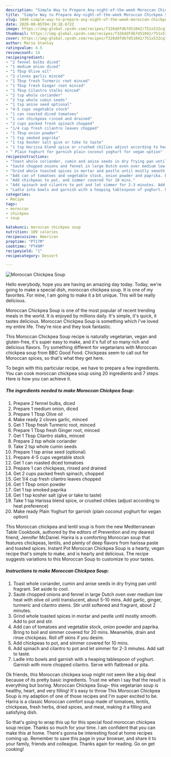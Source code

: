 ```yaml
---
description: "Simple Way to Prepare Any-night-of-the-week Moroccan Chickpea Soup"
title: "Simple Way to Prepare Any-night-of-the-week Moroccan Chickpea Soup"
slug: 1040-simple-way-to-prepare-any-night-of-the-week-moroccan-chickpea-soup
date: 2020-08-05T04:19:10.672Z
image: https://img-global.cpcdn.com/recipes/f326ddfdb7d51042/751x532cq70/moroccan-chickpea-soup-recipe-main-photo.jpg
thumbnail: https://img-global.cpcdn.com/recipes/f326ddfdb7d51042/751x532cq70/moroccan-chickpea-soup-recipe-main-photo.jpg
cover: https://img-global.cpcdn.com/recipes/f326ddfdb7d51042/751x532cq70/moroccan-chickpea-soup-recipe-main-photo.jpg
author: Mario Stanley
ratingvalue: 4.5
reviewcount: 14
recipeingredient:
- "2 fennel bulbs diced"
- "1 medium onion diced"
- "1 Tbsp Olive oil"
- "2 cloves garlic minced"
- "1 Tbsp fresh Turmeric root minced"
- "1 Tbsp fresh Ginger root minced"
- "1 Tbsp Cilantro stalks minced"
- "2 tsp whole coriander"
- "2 tsp whole cumin seeds"
- "1 tsp anise seed optional"
- "4-5 cups vegetable stock"
- "1 can roasted diced tomatoes"
- "1 can chickpeas rinsed and drained"
- "2 cups packed fresh spinach chopped"
- "1/4 cup fresh cilantro leaves chopped"
- "1 Tbsp onion powder"
- "1 tsp smoked paprika"
- "1 tsp kosher salt give or take to taste"
- "1 tsp Harissa blend spice or crushed chilies adjust according to heat preference"
- " Plain Yoghurt for garnish plain coconut yoghurt for vegan option"
recipeinstructions:
- "Toast whole coriander, cumin and anise seeds in dry frying pan until fragrant. Set aside to cool."
- "Sauté chopped onions and fennel in large Dutch oven over medium low heat with olive oil until translucent, about 5-10 mins. Add garlic, ginger, turmeric and cilantro stems. Stir until softened and fragrant, about 2 minutes."
- "Grind whole toasted spices in mortar and pestle until mostly smooth. Add to pot and stir."
- "Add can of tomatoes and vegetable stock, onion powder and paprika. Bring to boil and simmer covered for 20 mins. Meanwhile, drain and rinse chickpeas. Roll off skins if you desire."
- "Add chickpeas to pot, and simmer covered for 10 mins."
- "Add spinach and cilantro to pot and let simmer for 2-3 minutes. Add salt to taste."
- "Ladle into bowls and garnish with a heaping tablespoon of yoghurt. Garnish with more chopped cilantro. Serve with flatbread or pita."
categories:
- Recipe
tags:
- moroccan
- chickpea
- soup

katakunci: moroccan chickpea soup 
nutrition: 109 calories
recipecuisine: American
preptime: "PT17M"
cooktime: "PT49M"
recipeyield: "1"
recipecategory: Dessert

---
```



![Moroccan Chickpea Soup](https://img-global.cpcdn.com/recipes/f326ddfdb7d51042/751x532cq70/moroccan-chickpea-soup-recipe-main-photo.jpg)

Hello everybody, hope you are having an amazing day today. Today, we're going to make a special dish, moroccan chickpea soup. It is one of my favorites. For mine, I am going to make it a bit unique. This will be really delicious.

Moroccan Chickpea Soup is one of the most popular of recent trending meals in the world. It is enjoyed by millions daily. It's simple, it's quick, it tastes delicious. Moroccan Chickpea Soup is something which I've loved my entire life. They're nice and they look fantastic.

This Moroccan Chickpea Soup recipe is naturally vegetarian, vegan and gluten-free, it&#39;s super easy to make, and it&#39;s full of so many rich and delicious flavors. Try something different for vegetarians with Moroccan chickpea soup from BBC Good Food. Chickpeas seem to call out for Moroccan spices, so that&#39;s what they get here.


To begin with this particular recipe, we have to prepare a few ingredients. You can cook moroccan chickpea soup using 20 ingredients and 7 steps. Here is how you can achieve it.

<!--inarticleads1-->

##### The ingredients needed to make Moroccan Chickpea Soup:

1. Prepare 2 fennel bulbs, diced
1. Prepare 1 medium onion, diced
1. Prepare 1 Tbsp Olive oil
1. Make ready 2 cloves garlic, minced
1. Get 1 Tbsp fresh Turmeric root, minced
1. Prepare 1 Tbsp fresh Ginger root, minced
1. Get 1 Tbsp Cilantro stalks, minced
1. Prepare 2 tsp whole coriander
1. Take 2 tsp whole cumin seeds
1. Prepare 1 tsp anise seed (optional)
1. Prepare 4-5 cups vegetable stock
1. Get 1 can roasted diced tomatoes
1. Prepare 1 can chickpeas, rinsed and drained
1. Get 2 cups packed fresh spinach, chopped
1. Get 1/4 cup fresh cilantro leaves chopped
1. Get 1 Tbsp onion powder
1. Get 1 tsp smoked paprika
1. Get 1 tsp kosher salt (give or take to taste)
1. Take 1 tsp Harissa blend spice, or crushed chilies (adjust according to heat preference)
1. Make ready  Plain Yoghurt for garnish (plain coconut yoghurt for vegan option)


This Moroccan chickpea and lentil soup is from the new Mediterranean Table Cookbook, authored by the editors of Prevention and my dearest friend, Jennifer McDaniel. Harira is a comforting Moroccan soup that features chickpeas, lentils, and plenty of deep flavors from harissa paste and toasted spices. Instant Pot Moroccan Chickpea Soup is a hearty, vegan recipe that&#39;s simple to make, and is hearty and delicious. The recipe suggests variations to this Moroccan Soup to customize to your tastes. 

<!--inarticleads2-->

##### Instructions to make Moroccan Chickpea Soup:

1. Toast whole coriander, cumin and anise seeds in dry frying pan until fragrant. Set aside to cool.
1. Sauté chopped onions and fennel in large Dutch oven over medium low heat with olive oil until translucent, about 5-10 mins. Add garlic, ginger, turmeric and cilantro stems. Stir until softened and fragrant, about 2 minutes.
1. Grind whole toasted spices in mortar and pestle until mostly smooth. Add to pot and stir.
1. Add can of tomatoes and vegetable stock, onion powder and paprika. Bring to boil and simmer covered for 20 mins. Meanwhile, drain and rinse chickpeas. Roll off skins if you desire.
1. Add chickpeas to pot, and simmer covered for 10 mins.
1. Add spinach and cilantro to pot and let simmer for 2-3 minutes. Add salt to taste.
1. Ladle into bowls and garnish with a heaping tablespoon of yoghurt. Garnish with more chopped cilantro. Serve with flatbread or pita.


Ok friends, this Moroccan chickpea soup might not seem like a big deal because of its pretty basic ingredients. Trust me when I say that the result is everything but boring. Moroccan Chickpea Soup- this vegetarian soup is healthy, heart, and very filling! It&#39;s easy to throw This Moroccan Chickpea Soup is my adaption of one of those recipes and I&#39;m super excited to be. Harira is a classic Moroccan comfort soup made of tomatoes, lentils, chickpeas, fresh herbs, dried spices, and meat, making it a filling and satisfying dish. 

So that's going to wrap this up for this special food moroccan chickpea soup recipe. Thanks so much for your time. I am confident that you can make this at home. There's gonna be interesting food at home recipes coming up. Remember to save this page in your browser, and share it to your family, friends and colleague. Thanks again for reading. Go on get cooking!
